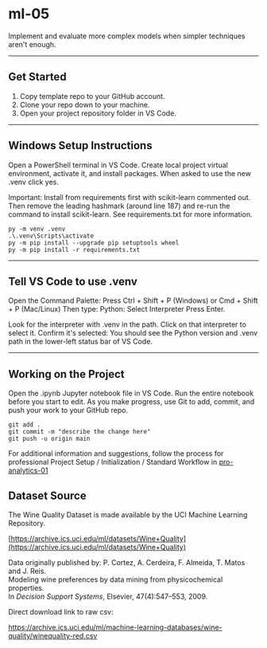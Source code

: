 # ml-05

Implement and evaluate more complex models when simpler techniques aren't enough. 

---

## Get Started

1. Copy template repo to your GitHub account. 
2. Clone your repo down to your machine. 
3. Open your project repository folder in VS Code.
 
---

## Windows Setup Instructions

Open a PowerShell terminal in VS Code. 
Create local project virtual environment, activate it, and install packages. 
When asked to use the new .venv click yes. 

Important: Install from requirements first with scikit-learn commented out. 
Then remove the leading hashmark (around line 187) and re-run the command to install scikit-learn.
See requirements.txt for more information. 


```shell
py -m venv .venv
.\.venv\Scripts\activate
py -m pip install --upgrade pip setuptools wheel
py -m pip install -r requirements.txt

```

---

## Tell VS Code to use .venv

Open the Command Palette: Press Ctrl + Shift + P (Windows) or Cmd + Shift + P (Mac/Linux)
Then type: Python: Select Interpreter
Press Enter.

Look for the interpreter with .venv in the path.
Click on that interpreter to select it.
Confirm it's selected: You should see the Python version and .venv path in the lower-left status bar of VS Code.

---

## Working on the Project

Open the .ipynb Jupyter notebook file in VS Code. 
Run the entire notebook before you start to edit. 
As you make progress, use Git to add, commit, and push your work to your GitHub repo.

```shell
git add .
git commit -m "describe the change here"
git push -u origin main
```

For additional information and suggestions, follow the process for professional Project Setup / Initialization / Standard Workflow in
[pro-analytics-01](https://github.com/denisecase/pro-analytics-01)

## Dataset Source

The Wine Quality Dataset is made available by the UCI Machine Learning Repository.

[https://archive.ics.uci.edu/ml/datasets/Wine+Quality](https://archive.ics.uci.edu/ml/datasets/Wine+Quality)

Data originally published by:
P. Cortez, A. Cerdeira, F. Almeida, T. Matos and J. Reis.  
Modeling wine preferences by data mining from physicochemical properties.  
In *Decision Support Systems*, Elsevier, 47(4):547–553, 2009.

Direct download link to raw csv:

<https://archive.ics.uci.edu/ml/machine-learning-databases/wine-quality/winequality-red.csv>